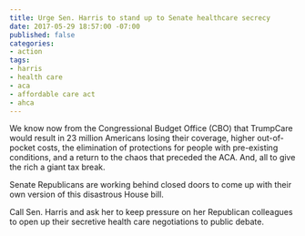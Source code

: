 ```yaml
---
title: Urge Sen. Harris to stand up to Senate healthcare secrecy
date: 2017-05-29 18:57:00 -07:00
published: false
categories:
- action
tags:
- harris
- health care
- aca
- affordable care act
- ahca
---
```


We know now from the Congressional Budget Office (CBO) that TrumpCare would result in 23 million Americans losing their coverage, higher out-of-pocket costs, the elimination of protections for people with pre-existing conditions, and a return to the chaos that preceded the ACA. And, all to give the rich a giant tax break. 

Senate Republicans are working behind closed doors to come up with their own version of this disastrous House bill. 

Call Sen. Harris and ask her to keep pressure on her Republican colleagues to open up their secretive health care negotiations to public debate.
